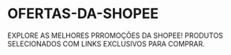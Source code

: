 # OFERTAS-DA-SHOPEE
EXPLORE AS MELHORES PRROMOÇÕES DA SHOPEE! PRODUTOS SELECIONADOS  COM LINKS EXCLUSIVOS PARA COMPRAR.
